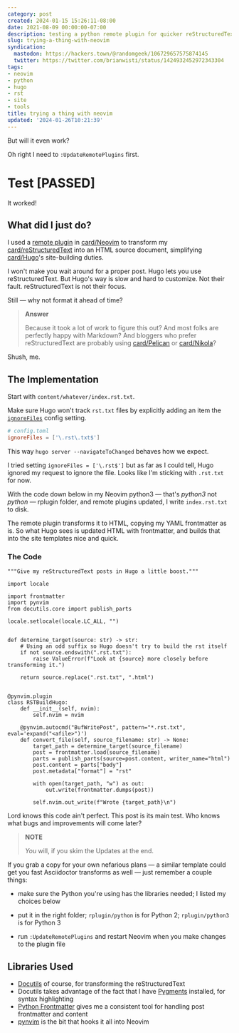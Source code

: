 ```yaml
---
category: post
created: 2024-01-15 15:26:11-08:00
date: 2021-08-09 00:00:00-07:00
description: testing a python remote plugin for quicker reStructuredText in Hugo
slug: trying-a-thing-with-neovim
syndication:
  mastodon: https://hackers.town/@randomgeek/106729657575874145
  twitter: https://twitter.com/brianwisti/status/1424932452972343304
tags:
- neovim
- python
- hugo
- rst
- site
- tools
title: trying a thing with neovim
updated: '2024-01-26T10:21:39'
---
```


But will it even work?

Oh right I need to `:UpdateRemotePlugins` first.

# Test \[PASSED\]

It worked!

## What did I just do?

I used a [remote plugin](https://neovim.io/doc/user/remote_plugin.html) in [card/Neovim](../../../card/Neovim.md) to transform my [card/reStructuredText](../../../card/reStructuredText.md) into an HTML source document, simplifying [card/Hugo](../../../card/Hugo.md)'s site-building duties.

I won't make you wait around for a proper post. Hugo lets you use reStructuredText.  But Hugo's way is slow and hard to customize. Not their fault. reStructuredText is not their focus.

Still — why not format it ahead of time?

 > 
 > **Answer**
>
 > Because it took a lot of work to figure this out? And most folks are perfectly happy with Markdown? And bloggers who prefer reStructuredText are probably using [card/Pelican](../../../card/Pelican.md) or [card/Nikola](../../../card/Nikola.md)?

Shush, me.

## The Implementation

Start with `content/whatever/index.rst.txt`.

Make sure Hugo won't track `rst.txt` files by explicitly adding an item the [`ignoreFiles`](https://gohugo.io/getting-started/configuration/#ignore-content-and-data-files-when-rendering) config setting.

````toml
# config.toml
ignoreFiles = ['\.rst\.txt$']
````

This way `hugo server --navigateToChanged` behaves how we expect.

I tried setting `ignoreFiles = ['\.rst$']` but as far as I could tell, Hugo ignored my request to ignore the file. Looks like I'm sticking with `.rst.txt` for now.

With the code down below in my Neovim python3 — that's *python3* not *python* — rplugin folder, and remote plugins updated, I write `index.rst.txt` to disk.

The remote plugin transforms it to HTML, copying my YAML frontmatter as is. So what Hugo sees is updated HTML with frontmatter, and builds that into the site templates nice and quick.

### The Code

````python{title="~/.config/nvim/rplugin/python3/rstbuild_hugo.py"}
"""Give my reStructuredText posts in Hugo a little boost."""

import locale

import frontmatter
import pynvim
from docutils.core import publish_parts

locale.setlocale(locale.LC_ALL, "")


def determine_target(source: str) -> str:
    # Using an odd suffix so Hugo doesn't try to build the rst itself
    if not source.endswith(".rst.txt"):
        raise ValueError(f"Look at {source} more closely before transforming it.")

    return source.replace(".rst.txt", ".html")


@pynvim.plugin
class RSTBuildHugo:
    def __init__(self, nvim):
        self.nvim = nvim

    @pynvim.autocmd("BufWritePost", pattern="*.rst.txt", eval='expand("<afile>")')
    def convert_file(self, source_filename: str) -> None:
        target_path = determine_target(source_filename)
        post = frontmatter.load(source_filename)
        parts = publish_parts(source=post.content, writer_name="html")
        post.content = parts["body"]
        post.metadata["format"] = "rst"

        with open(target_path, "w") as out:
            out.write(frontmatter.dumps(post))

        self.nvim.out_write(f"Wrote {target_path}\n")
````

Lord knows this code ain't perfect. This post is its main test. Who knows what bugs and improvements will come later?

 > 
 > **NOTE**
>
 > *You* will, if you skim the Updates at the end.

If you grab a copy for your own nefarious plans — a similar template could get you fast Asciidoctor transforms as well — just remember a couple things:

* make sure the Python you're using has the libraries needed; I listed my  choices below

* put it in the right folder; `rplugin/python` is for Python 2; `rplugin/python3` is for Python 3

* run `:UpdateRemotePlugins` and restart Neovim when you make changes to the plugin file

## Libraries Used

* [Docutils](https://docutils.sourceforge.io/) of course, for transforming the reStructuredText
* Docutils takes advantage of the fact that I have [Pygments](https://pygments.org/) installed, for syntax highlighting
* [Python Frontmatter](https://python-frontmatter.readthedocs.io/en/latest/index.html) gives me a consistent tool for handling post frontmatter and content
* [pynvim](https://pynvim.readthedocs.io/en/latest/) is the bit that hooks it all into Neovim